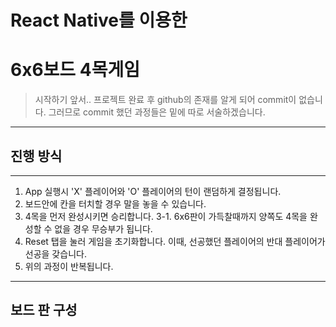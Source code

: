 React Native를 이용한
=============
6x6보드 4목게임
=============

> 시작하기 앞서..
> 프로젝트 완료 후 github의 존재를 알게 되어 commit이 없습니다.
> 그러므로 commit 했던 과정들은 밑에 따로 서술하겠습니다.

- - -

## 진행 방식

- - -

1. App 실행시 'X' 플레이어와 'O' 플레이어의 턴이 랜덤하게 결정됩니다.
2. 보드안에 칸을 터치할 경우 말을 놓을 수 있습니다.
3. 4목을 먼저 완성시키면 승리합니다.
3-1. 6x6판이 가득찰때까지 양쪽도 4목을 완성할 수 없을 경우 무승부가 됩니다.
4. Reset 탭을 눌러 게임을 초기화합니다. 이때, 선공했던 플레이어의 반대 플레이어가 선공을 갖습니다.
5. 위의 과정이 반복됩니다.

- - -

## 보드 판 구성

